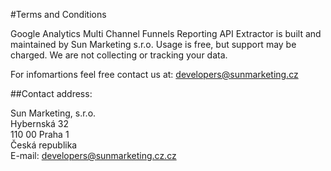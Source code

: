 #Terms and Conditions

Google Analytics Multi Channel Funnels Reporting API Extractor is built and maintained by Sun Marketing s.r.o. Usage is free, but support may be charged. We are not collecting or tracking your data. 

For infomartions feel free contact us at: developers@sunmarketing.cz

##Contact address:

Sun Marketing, s.r.o.  
Hybernská 32  
110 00 Praha 1  
Česká republika  
E-mail: developers@sunmarketing.cz.cz
